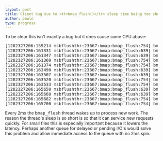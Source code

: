 ```yaml
---
layout: post
title: Client bug due to <tt>bmap_flush()</tt> sleep time being too short
author: pauln
type: progress
---
```


To be clear this isn't exactly a bug but it does cause some CPU abuse:

<pre>
[1282327206:159214 msbflushthr:23667:bmap:bmap_flush:754] bmap@0x882110 b:3 m:8259 i:80000002d907b opcnt=19 restore to dirty list
[1282327206:161331 msbflushthr:23667:bmap:bmap_flush:639] bmap@0x881330 b:1 m:8259 i:80000002d907b opcnt=65 try flush (outstandingRpcCnt=75)
[1282327206:161347 msbflushthr:23667:bmap:bmap_flush:639] bmap@0x882110 b:3 m:8259 i:80000002d907b opcnt=19 try flush (outstandingRpcCnt=75)
[1282327206:161360 msbflushthr:23667:bmap:bmap_flush:754] bmap@0x881330 b:1 m:8259 i:80000002d907b opcnt=65 restore to dirty list
[1282327206:161374 msbflushthr:23667:bmap:bmap_flush:754] bmap@0x882110 b:3 m:8259 i:80000002d907b opcnt=19 restore to dirty list
[1282327206:163490 msbflushthr:23667:bmap:bmap_flush:639] bmap@0x881330 b:1 m:8259 i:80000002d907b opcnt=65 try flush (outstandingRpcCnt=75)
[1282327206:163507 msbflushthr:23667:bmap:bmap_flush:639] bmap@0x882110 b:3 m:8259 i:80000002d907b opcnt=19 try flush (outstandingRpcCnt=75)
[1282327206:163520 msbflushthr:23667:bmap:bmap_flush:754] bmap@0x881330 b:1 m:8259 i:80000002d907b opcnt=65 restore to dirty list
[1282327206:163533 msbflushthr:23667:bmap:bmap_flush:754] bmap@0x882110 b:3 m:8259 i:80000002d907b opcnt=19 restore to dirty list
[1282327206:165650 msbflushthr:23667:bmap:bmap_flush:639] bmap@0x881330 b:1 m:8259 i:80000002d907b opcnt=65 try flush (outstandingRpcCnt=75)
[1282327206:165668 msbflushthr:23667:bmap:bmap_flush:639] bmap@0x882110 b:3 m:8259 i:80000002d907b opcnt=19 try flush (outstandingRpcCnt=75)
[1282327206:165682 msbflushthr:23667:bmap:bmap_flush:754] bmap@0x881330 b:1 m:8259 i:80000002d907b opcnt=65 restore to dirty list
[1282327206:165700 msbflushthr:23667:bmap:bmap_flush:754] bmap@0x882110 b:3 m:8259 i:80000002d907b opcnt=19 restore to dirty list
</pre>

Every 2ms the <tt>bmap_flush</tt> thread wakes up to process new work.
The reason the thread's sleep is so short is so that it can service new
requests quickly.
For small files this is especially important because it lowers the
latency.
Perhaps another queue for delayed or pending I/O's would solve this
problem and allow immediate access to the queue with no 2ms spin.
